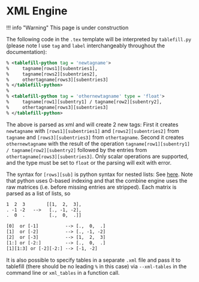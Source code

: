 XML Engine
==========

!!! info "Warning"
    This page is under construction

The following code in the `.tex` template will be interpreted by
`tablefill.py` (please note I use `tag` and `label` interchangeably
throughout the documentation):

```xml
% <tablefill-python tag = 'newtagname'>
%     tagname[rows1][subentries1],
%     tagname[rows2][subentries2],
%     othertagname[rows3][subentries3]
% </tablefill-python>
%
% <tablefill-python tag = 'othernewtagname' type = 'float'>
%     tagname[row1][subentry1] / tagname[row2][subentry2],
%     othertagname[rows3][subentries3]
% </tablefill-python>
```

The above is parsed as xml and will create 2 new tags: First it creates
`newtagname` with `[rows1][subentries1]` and `[rows2][subentries2]`
from `tagname` and `[rows3][subentries3]` from `othertagname`.
Second it creates `othernewtagname` with the result of the operation
`tagname[row1][subentry1] / tagname[row2][subentry2]` followed by the
entries from `othertagname[rows3][subentries3]`. Only scalar operations
are supported, and the type must be set to `float` or the parsing will exit
with error.

The syntax for `[rows][sub]` is python syntax for nested
lists: See [here](http://stackoverflow.com/questions/509211#509295).
Note that python uses 0-based indexing and that the combine engine uses
the raw matrices (i.e. before missing entries are stripped). Each matrix
is parsed as a list of lists, so
```html
1  2  3        [[1,  2,  3],
. -1 -2   -->   [., -1, -2],
.  0  .         [.,  0,  .]]

[0]  or [-1]          --> [.,  0,  .]
[1]  or [-2]          --> [., -1, -2]
[2]  or [-3]          --> [1,  2,  3]
[1:] or [-2:]         --> [.,  0,  .]
[1][1:3] or [-2][-2:] --> [-1, -2]
```

It is also possible to specify tables in a separate `.xml` file and
pass it to tablefill (there should be no leading `%` in this case) via
`--xml-tables` in the command line or `xml_tables` in a function call.

